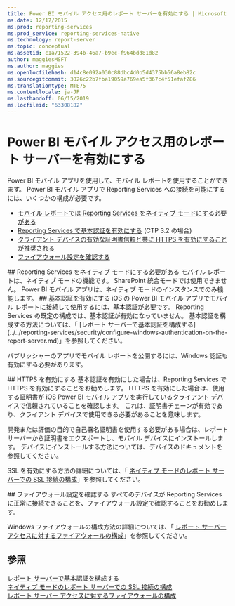 ```yaml
---
title: Power BI モバイル アクセス用のレポート サーバーを有効にする | Microsoft Docs
ms.date: 12/17/2015
ms.prod: reporting-services
ms.prod_service: reporting-services-native
ms.technology: report-server
ms.topic: conceptual
ms.assetid: c1a71522-394b-46a7-b9ec-f964bdd81d82
author: maggiesMSFT
ms.author: maggies
ms.openlocfilehash: d14c8e092a030c88dbc4d0b5d4375bb56a8eb82c
ms.sourcegitcommit: 3026c22b7fba19059a769ea5f367c4f51efaf286
ms.translationtype: MTE75
ms.contentlocale: ja-JP
ms.lasthandoff: 06/15/2019
ms.locfileid: "63308182"
---
```

# <a name="enable-a-report-server-for-power-bi-mobile-access"></a>Power BI モバイル アクセス用のレポート サーバーを有効にする
Power BI モバイル アプリを使用して、モバイル レポートを使用することができます。 Power BI モバイル アプリで Reporting Services への接続を可能にするには、いくつかの構成が必要です。  
  
-   [モバイル レポートでは Reporting Services をネイティブ モードにする必要がある](#nativemode)  
-   [Reporting Services で基本認証を有効にする](#basicauth) (CTP 3.2 の場合)  
-   [クライアント デバイスの有効な証明書信頼と共に HTTPS を有効にすることが推奨される](#https)  
-   [ファイアウォール設定を確認する](#firewall)  
  
<a name="nativemode"/>  
## <a name="reporting-services-native-mode-required"></a>Reporting Services をネイティブ モードにする必要がある  
モバイル レポートは、ネイティブ モードの機能です。 SharePoint 統合モードでは使用できません。 Power BI モバイル アプリは、ネイティブ モードのインスタンスでのみ機能します。  
  
<a name="basicauth"/>  
## <a name="enable-basic-authentication"></a>基本認証を有効にする  
iOS の Power BI モバイル アプリでモバイル レポートに接続して使用するには、基本認証が必要です。 Reporting Services の既定の構成では、基本認証が有効になっていません。 基本認証を構成する方法については、「 [レポート サーバーで基本認証を構成する](../../reporting-services/security/configure-windows-authentication-on-the-report-server.md)」を参照してください。  
  
パブリッシャーのアプリでモバイル レポートを公開するには、Windows 認証も有効にする必要があります。  
  
<a name="https"/>  
## <a name="enable-https"></a>HTTPS を有効にする  
基本認証を有効にした場合は、Reporting Services で HTTPS を有効にすることをお勧めします。 HTTPS を有効にした場合は、使用する証明書が iOS Power BI モバイル アプリを実行しているクライアント デバイスで信頼されていることを確認します。 これは、証明書チェーンが有効であり、クライアント デバイスで使用できる必要があることを意味します。  
  
開発または評価の目的で自己署名証明書を使用する必要がある場合は、レポート サーバーから証明書をエクスポートし、モバイル デバイスにインストールします。 デバイスにインストールする方法については、デバイスのドキュメントを参照してください。  
  
SSL を有効にする方法の詳細については、「 [ネイティブ モードのレポート サーバーでの SSL 接続の構成](../../reporting-services/security/configure-ssl-connections-on-a-native-mode-report-server.md)」を参照してください。  
  
<a name="firewall"/>  
## <a name="review-firewall-settings"></a>ファイアウォール設定を確認する  
すべてのデバイスが Reporting Services に正常に接続できることを、ファイアウォール設定で確認することをお勧めします。   
  
Windows ファイアウォールの構成方法の詳細については、「 [レポート サーバー アクセスに対するファイアウォールの構成](../../reporting-services/report-server/configure-a-firewall-for-report-server-access.md)」を参照してください。  
  
## <a name="see-also"></a>参照  
  
[レポート サーバーで基本認証を構成する](../../reporting-services/security/configure-windows-authentication-on-the-report-server.md)  
[ネイティブ モードのレポート サーバーでの SSL 接続の構成](../../reporting-services/security/configure-ssl-connections-on-a-native-mode-report-server.md)  
[レポート サーバー アクセスに対するファイアウォールの構成](../../reporting-services/report-server/configure-a-firewall-for-report-server-access.md)  
  
  
  
  
  
  

